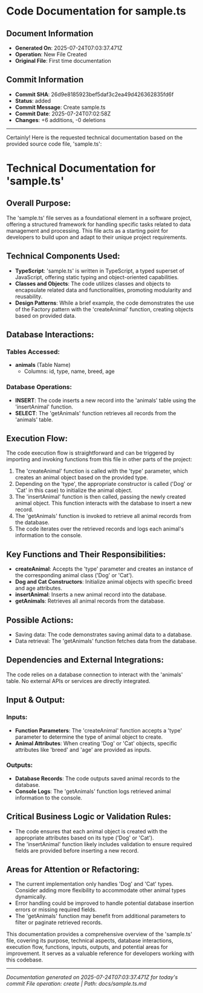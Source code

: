 # Code Documentation for sample.ts

## Document Information
- **Generated On**: 2025-07-24T07:03:37.471Z
- **Operation**: New File Created
- **Original File**: First time documentation

## Commit Information
- **Commit SHA**: 26d9e8185923bef5daf3c2ea49d426362835fd6f
- **Status**: added
- **Commit Message**: Create sample.ts
- **Commit Date**: 2025-07-24T07:02:58Z
- **Changes**: +6 additions, -0 deletions

---

Certainly! Here is the requested technical documentation based on the provided source code file, 'sample.ts':

# Technical Documentation for 'sample.ts' 

## Overall Purpose:
The 'sample.ts' file serves as a foundational element in a software project, offering a structured framework for handling specific tasks related to data management and processing. This file acts as a starting point for developers to build upon and adapt to their unique project requirements.

## Technical Components Used:
- **TypeScript**: 'sample.ts' is written in TypeScript, a typed superset of JavaScript, offering static typing and object-oriented capabilities.
- **Classes and Objects**: The code utilizes classes and objects to encapsulate related data and functionalities, promoting modularity and reusability.
- **Design Patterns**: While a brief example, the code demonstrates the use of the Factory pattern with the 'createAnimal' function, creating objects based on provided data.

## Database Interactions:
### Tables Accessed:
- **animals** (Table Name)
  - Columns: id, type, name, breed, age

### Database Operations:
- **INSERT**: The code inserts a new record into the 'animals' table using the 'insertAnimal' function.
- **SELECT**: The 'getAnimals' function retrieves all records from the 'animals' table.

## Execution Flow:
The code execution flow is straightforward and can be triggered by importing and invoking functions from this file in other parts of the project:
1. The 'createAnimal' function is called with the 'type' parameter, which creates an animal object based on the provided type.
2. Depending on the 'type', the appropriate constructor is called ('Dog' or 'Cat' in this case) to initialize the animal object.
3. The 'insertAnimal' function is then called, passing the newly created animal object. This function interacts with the database to insert a new record.
4. The 'getAnimals' function is invoked to retrieve all animal records from the database.
5. The code iterates over the retrieved records and logs each animal's information to the console.

## Key Functions and Their Responsibilities:
- **createAnimal**: Accepts the 'type' parameter and creates an instance of the corresponding animal class ('Dog' or 'Cat').
- **Dog and Cat Constructors**: Initialize animal objects with specific breed and age attributes.
- **insertAnimal**: Inserts a new animal record into the database.
- **getAnimals**: Retrieves all animal records from the database.

## Possible Actions:
- Saving data: The code demonstrates saving animal data to a database.
- Data retrieval: The 'getAnimals' function fetches data from the database.

## Dependencies and External Integrations:
The code relies on a database connection to interact with the 'animals' table. No external APIs or services are directly integrated.

## Input & Output:
### Inputs:
- **Function Parameters**: The 'createAnimal' function accepts a 'type' parameter to determine the type of animal object to create.
- **Animal Attributes**: When creating 'Dog' or 'Cat' objects, specific attributes like 'breed' and 'age' are provided as inputs.

### Outputs:
- **Database Records**: The code outputs saved animal records to the database.
- **Console Logs**: The 'getAnimals' function logs retrieved animal information to the console.

## Critical Business Logic or Validation Rules:
- The code ensures that each animal object is created with the appropriate attributes based on its type ('Dog' or 'Cat').
- The 'insertAnimal' function likely includes validation to ensure required fields are provided before inserting a new record.

## Areas for Attention or Refactoring:
- The current implementation only handles 'Dog' and 'Cat' types. Consider adding more flexibility to accommodate other animal types dynamically.
- Error handling could be improved to handle potential database insertion errors or missing required fields.
- The 'getAnimals' function may benefit from additional parameters to filter or paginate retrieved records.

This documentation provides a comprehensive overview of the 'sample.ts' file, covering its purpose, technical aspects, database interactions, execution flow, functions, inputs, outputs, and potential areas for improvement. It serves as a valuable reference for developers working with this codebase.

---
*Documentation generated on 2025-07-24T07:03:37.471Z for today's commit*
*File operation: create | Path: docs/sample.ts.md*
